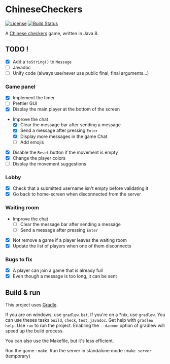 # ChineseCheckers
[![License](http://img.shields.io/badge/License-MIT-brightgreen.svg)](LICENSE)
[![Build Status](https://travis-ci.org/CopyrightInfringement/ChineseCheckers.svg?branch=master)](https://travis-ci.org/CopyrightInfringement/ChineseCheckers)

A [Chinese checkers](https://en.wikipedia.org/wiki/Chinese_checkers) game, written in Java 8.

## TODO !
- [x] Add a `toString()` to `Message`
- [ ] Javadoc
- [ ] Unify code (always use/never use public final, final arguments...)

### Game panel
- [x] Implement the timer
- [ ] Prettier GUI
- [x] Display the main player at the bottom of the screen
- Improve the chat
    - [x] Clear the message bar after sending a message
    - [x] Send a message after pressing `Enter`
    - [x] Display more messages in the game Chat
    - [ ] Add emojis
- [x] Disable the `Reset` button if the movement is empty
- [x] Change the player colors
- [ ] Display the movement suggestions

### Lobby
- [x] Check that a submitted username isn't empty before validating it
- [x] Go back to home-screen when disconnected from the server

### Waiting room
- Improve the chat
    - [ ] Clear the message bar after sending a message
    - [ ] Send a message after pressing `Enter`
- [x] Not remove a game if a player leaves the waiting room
- [x] Update the list of players when one of them disconnects

### Bugs to fix
- [x] A player can join a game that is already full
- [x] Even though a message is too long, it can be sent

## Build & run
This project uses [Gradle](https://gradle.org/).  

If you are on windows, use `gradlew.bat`. If you're on a \*nix, use `gradlew`.
You can use theses tasks `build`, `check`, `test`, `javadoc`. Get help with `gradlew help`.
Use `run` to run the project. Enabling the `--daemon` option of gradlew will speed up the build process.

You can also use the Makefile, but it's less efficient.

Run the game : `make`.
Run the server in standalone mode : `make server` (temporary)
